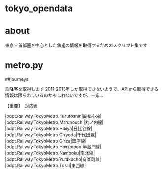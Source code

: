 # tokyo_opendata
# about
東京・首都圏を中心とした鉄道の情報を取得するためのスクリプト集です


# metro.py

##journeys

乗降客を取得します
2011-2013年しか取得できないようで、APIから取得できる情報は限られているのかもしれないですが、一応…

【重要】　対応表

|odpt.Railway:TokyoMetro.Fukutoshin|副都心線|
|odpt.Railway:TokyoMetro.Marunouchi|丸ノ内線|
|odpt.Railway:TokyoMetro.Hibiya|日比谷線|
|odpt.Railway:TokyoMetro.Chiyoda|千代田線|
|odpt.Railway:TokyoMetro.Ginza|銀座線|
|odpt.Railway:TokyoMetro.Hanzomon|半蔵門線|
|odpt.Railway:TokyoMetro.Namboku|南北線|
|odpt.Railway:TokyoMetro.Yurakucho|有楽町線|
|odpt.Railway:TokyoMetro.Tozai|東西線|
